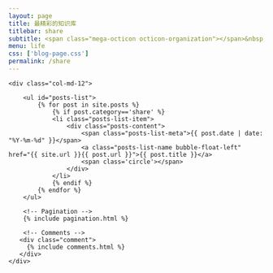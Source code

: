 ```yaml
---
layout: page
title: 最精彩的知识库
titlebar: share
subtitle: <span class="mega-octicon octicon-organization"></span>&nbsp;&nbsp; 微信搜索“沉默王二”，关注后回复“蔡徐坤”进群交流
menu: life
css: ['blog-page.css']
permalink: /share
---
```


<div class="row">

    <div class="col-md-12">

        <ul id="posts-list">
            {% for post in site.posts %}
                {% if post.category=='share' %}
                <li class="posts-list-item">
                    <div class="posts-content">
                        <span class="posts-list-meta">{{ post.date | date: "%Y-%m-%d" }}</span>
                        <a class="posts-list-name bubble-float-left" href="{{ site.url }}{{ post.url }}">{{ post.title }}</a>
                        <span class='circle'></span>
                    </div>
                </li>
                {% endif %}
            {% endfor %}
        </ul> 

        <!-- Pagination -->
        {% include pagination.html %}

        <!-- Comments -->
       <div class="comment">
         {% include comments.html %}
       </div>
    </div>

</div>
<script>
    $(document).ready(function(){

        // Enable bootstrap tooltip
        $("body").tooltip({ selector: '[data-toggle=tooltip]' });

    });
</script>
